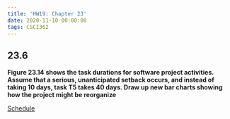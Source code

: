 ```yaml
---
title: 'HW19: Chapter 23'
date: 2020-11-10 00:00:00
tags: CSCI362
---
```

## 23.6
**Figure 23.14 shows the task durations for software project activities. Assume that a serious, unanticipated setback occurs, and instead of taking 10 days, task T5 takes 40 days. Draw up new bar charts showing how the project might be reorganize**

[Schedule](https://raw.githubusercontent.com/lukem1/lukem1.github.io/master/imgs/HW19)
